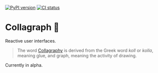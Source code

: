 [![PyPI version](https://badge.fury.io/py/collagraph.svg)](https://badge.fury.io/py/collagraph)
[![CI status](https://github.com/fork-tongue/collagraph/workflows/CI/badge.svg)](https://github.com/fork-tongue/collagraph/actions)

# Collagraph 🚀

Reactive user interfaces.

> The word [Collagraphy](https://en.wikipedia.org/wiki/Collagraphy) is derived from the Greek word _koll_ or _kolla_, meaning glue, and graph, meaning the activity of drawing.

Currently in alpha.

